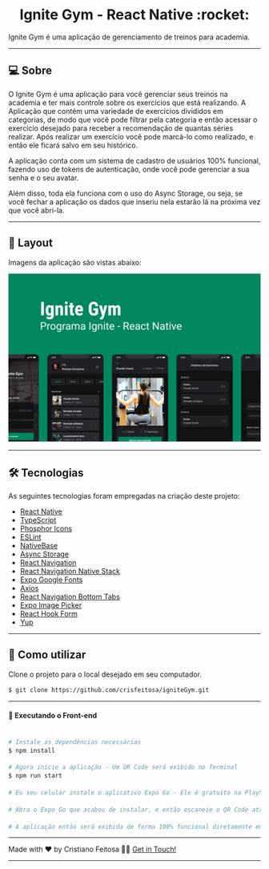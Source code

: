 <p align="center">
  <h1 align="center">Ignite Gym - React Native :rocket:</h1>
</p>


Ignite Gym é uma aplicação de gerenciamento de treinos para academia.

___

## 💻 Sobre
O Ignite Gym é uma aplicação para você gerenciar seus treinos na academia e ter mais controle sobre os exercícios que está realizando. A Aplicação que contém uma variedade de exercícios divididos em categorias, de modo que você pode filtrar pela categoria e então acessar o exercício desejado para receber a recomendação de quantas séries realizar. Após realizar um exercício você pode marcá-lo como realizado, e então ele ficará salvo em seu histórico.

A aplicação conta com um sistema de cadastro de usuários 100% funcional, fazendo uso de tokens de autenticação, onde você pode gerenciar a sua senha e o seu avatar.

Além disso, toda ela funciona com o uso do Async Storage, ou seja, se você fechar a aplicação os dados que inseriu nela estarão lá na próxima vez que você abri-la.

___

## 🎨 Layout
Imagens da aplicação são vistas abaixo:

![Capa](https://github.com/crisfeitosa/igniteGym/blob/master/mobile/assets/Projeto.png?raw=true)

___

## 🛠 Tecnologias

As seguintes tecnologias foram empregadas na criação deste projeto:

- [React Native](https://reactnative.dev/)
- [TypeScript](https://www.typescriptlang.org/)
- [Phosphor Icons](https://phosphoricons.com/)
- [ESLint](https://eslint.org/)
- [NativeBase](https://nativebase.io/)
- [Async Storage](https://reactnative.dev/docs/asyncstorage)
- [React Navigation](https://reactnavigation.org/)
- [React Navigation Native Stack](https://reactnavigation.org/docs/native-stack-navigator/)
- [Expo Google Fonts](https://github.com/expo/google-fonts)
- [Axios](https://axios-http.com/ptbr/docs/intro)
- [React Navigation Bottom Tabs](https://reactnavigation.org/docs/bottom-tab-navigator/)
- [Expo Image Picker](https://docs.expo.dev/versions/latest/sdk/imagepicker/)
- [React Hook Form](https://www.react-hook-form.com/)
- [Yup](https://github.com/jquense/yup)

___

## 🚀 Como utilizar

Clone o projeto para o local desejado em seu computador.

```bash
$ git clone https://github.com/crisfeitosa/igniteGym.git
```
___

#### 🚧 Executando o Front-end
```bash

# Instale as dependências necessárias
$ npm install

# Agora inicie a aplicação - Um QR Code será exibido no Terminal
$ npm run start

# Eu seu celular instale o aplicativo Expo Go - Ele é gratuito na PlayStore.

# Abra o Expo Go que acabou de instalar, e então escaneie o QR Code através do aplicativo.

# A aplicação então será exibida de forma 100% funcional diretamente em seu celular.

```

___

Made with ❤️ by Cristiano Feitosa 👋🏽 [Get in Touch!](https://www.linkedin.com/in/cristianofeitosa/)

---
